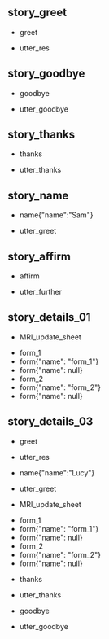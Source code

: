 ## story_greet <!--- The name of the story. It is not mandatory, but useful for debugging. --> 
* greet <!--- User input expressed as intent. In this case it represents users message 'Hello'. --> 
 - utter_res <!--- The response of the chatbot expressed as an action. In this case it represents chatbot's response 'Hello, how can I help?' --> 
 
## story_goodbye
* goodbye
 - utter_goodbye

## story_thanks
* thanks
 - utter_thanks
 
## story_name
* name{"name":"Sam"}
 - utter_greet
 
## story_affirm
* affirm
 - utter_further

## story_details_01
* MRI_update_sheet
 - form_1
 - form{"name": "form_1"}
 - form{"name": null}
 - form_2
 - form{"name": "form_2"}
 - form{"name": null}

## story_details_03
* greet
 - utter_res
* name{"name":"Lucy"} <!--- User response with an entity. In this case it represents user message 'My name is Lucy.' --> 
 - utter_greet
* MRI_update_sheet
 - form_1
 - form{"name": "form_1"}
 - form{"name": null}
 - form_2
 - form{"name": "form_2"}
 - form{"name": null}
* thanks
 - utter_thanks
* goodbye
 - utter_goodbye
 